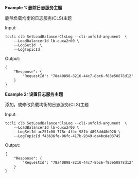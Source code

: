 **Example 1: 删除日志服务主题**

删除负载均衡的日志服务(CLS)主题

Input: 

```
tccli clb SetLoadBalancerClsLog --cli-unfold-argument  \
    --LoadBalancerId lb-cuxw2r00 \
    --LogSetId  \
    --LogTopicId 
```

Output: 
```
{
    "Response": {
        "RequestId": "78a40898-8210-44c7-8bc6-f83e50878d12"
    }
}
```

**Example 2: 设置日志服务主题**

添加，或修改负载均衡的日志服务(CLS)主题

Input: 

```
tccli clb SetLoadBalancerClsLog --cli-unfold-argument  \
    --LoadBalancerId lb-cuxw2r00 \
    --LogSetId ac251c08-778c-4fbc-981b-4898dd48d928 \
    --LogTopicId f43636fe-06fc-417b-9349-da4bc8a03745
```

Output: 
```
{
    "Response": {
        "RequestId": "78a40898-8210-44c7-8bc6-f83e50878d12"
    }
}
```

